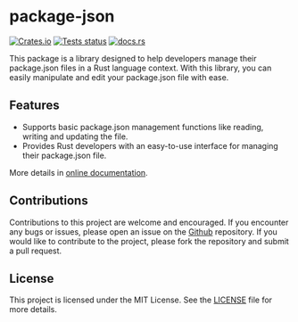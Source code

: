 # package-json

[![Crates.io](https://img.shields.io/crates/v/package-json?style=flat-square)](https://crates.io/crates/package-json) [![Tests status](https://github.com/lbwa/package-json-rs/actions/workflows/tests.yml/badge.svg)](https://github.com/lbwa/package-json-rs/actions/workflows/tests.yml) [![docs.rs](https://img.shields.io/docsrs/package-json?style=flat-square)](https://docs.rs/package-json/latest/package_json/)


This package is a library designed to help developers manage their package.json files in a Rust language context. With this library, you can easily manipulate and edit your package.json file with ease.

## Features

- Supports basic package.json management functions like reading, writing and updating the file.
- Provides Rust developers with an easy-to-use interface for managing their package.json file.


More details in [online documentation](https://docs.rs/package-json/latest/package_json/).

## Contributions

Contributions to this project are welcome and encouraged. If you encounter any bugs or issues, please open an issue on the [Github](https://github.com/lbwa/package-json-rs) repository. If you would like to contribute to the project, please fork the repository and submit a pull request.

## License

This project is licensed under the MIT License. See the [LICENSE](https://github.com/lbwa/package-json-rs/blob/main/LICENSE) file for more details.